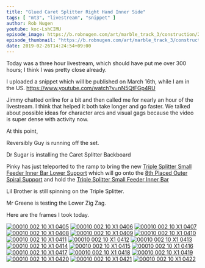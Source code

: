 ```yaml
---
title: "Glued Caret Splitter Right Hand Inner Side"
tags: [ "mt3", "livestream", "snippet" ]
author: Rob Nugen
youtube: koc-LshCIMU
episode_image: https://b.robnugen.com/art/marble_track_3/construction/2018/2019_feb_26_glued_caret_splitter_right_hand_inner_side.jpg
episode_thumbnail: "https://b.robnugen.com/art/marble_track_3/construction/2018/thumbs/2019_feb_26_glued_caret_splitter_right_hand_inner_side.jpg"
date: 2019-02-26T14:24:54+09:00
---
```


Today was a three hour livestream, which should have put me over 300
hours; I think I was pretty close already.

I uploaded a snippet which will be published on
March 16th, while I am in the US.
https://www.youtube.com/watch?v=nN5QtFGp4RU

Jimmy chatted online for a bit and then called me for nearly an hour
of the livestream.  I think that helped it both take longer and go
faster.  We talked about possible ideas for character arcs and visual
gags because the video is super dense with activity now.

At this point,

Reversibly Guy is running off the set.

Dr Sugar is installing the Caret Splitter Backboard

Pinky has just teleported to the ramp to bring the new
[Triple Splitter Small Feeder Inner Bar Lower Support](/p/tssfibls)
which will go onto the
[8th Placed Outer Spiral Support](/parts/008p_eighth-placed-outer-spiral-support/)
and hold the [Triple Splitter Small Feeder Inner Bar](/p/tssfib)

Lil Brother is still spinning on the Triple Splitter.

Mr Greene is testing the Lower Zig Zag.

Here are the frames I took today.

[![00010 002 10 X1 0405](//b.robnugen.com/art/marble_track_3/frames/2018/thumbs/00010_002_10_X1_0405.jpg)](//b.robnugen.com/art/marble_track_3/frames/2018/00010_002_10_X1_0405.jpg)
[![00010 002 10 X1 0406](//b.robnugen.com/art/marble_track_3/frames/2018/thumbs/00010_002_10_X1_0406.jpg)](//b.robnugen.com/art/marble_track_3/frames/2018/00010_002_10_X1_0406.jpg)
[![00010 002 10 X1 0407](//b.robnugen.com/art/marble_track_3/frames/2018/thumbs/00010_002_10_X1_0407.jpg)](//b.robnugen.com/art/marble_track_3/frames/2018/00010_002_10_X1_0407.jpg)
[![00010 002 10 X1 0408](//b.robnugen.com/art/marble_track_3/frames/2018/thumbs/00010_002_10_X1_0408.jpg)](//b.robnugen.com/art/marble_track_3/frames/2018/00010_002_10_X1_0408.jpg)
[![00010 002 10 X1 0409](//b.robnugen.com/art/marble_track_3/frames/2018/thumbs/00010_002_10_X1_0409.jpg)](//b.robnugen.com/art/marble_track_3/frames/2018/00010_002_10_X1_0409.jpg)
[![00010 002 10 X1 0410](//b.robnugen.com/art/marble_track_3/frames/2018/thumbs/00010_002_10_X1_0410.jpg)](//b.robnugen.com/art/marble_track_3/frames/2018/00010_002_10_X1_0410.jpg)
[![00010 002 10 X1 0411](//b.robnugen.com/art/marble_track_3/frames/2018/thumbs/00010_002_10_X1_0411.jpg)](//b.robnugen.com/art/marble_track_3/frames/2018/00010_002_10_X1_0411.jpg)
[![00010 002 10 X1 0412](//b.robnugen.com/art/marble_track_3/frames/2018/thumbs/00010_002_10_X1_0412.jpg)](//b.robnugen.com/art/marble_track_3/frames/2018/00010_002_10_X1_0412.jpg)
[![00010 002 10 X1 0413](//b.robnugen.com/art/marble_track_3/frames/2018/thumbs/00010_002_10_X1_0413.jpg)](//b.robnugen.com/art/marble_track_3/frames/2018/00010_002_10_X1_0413.jpg)
[![00010 002 10 X1 0414](//b.robnugen.com/art/marble_track_3/frames/2018/thumbs/00010_002_10_X1_0414.jpg)](//b.robnugen.com/art/marble_track_3/frames/2018/00010_002_10_X1_0414.jpg)
[![00010 002 10 X1 0415](//b.robnugen.com/art/marble_track_3/frames/2018/thumbs/00010_002_10_X1_0415.jpg)](//b.robnugen.com/art/marble_track_3/frames/2018/00010_002_10_X1_0415.jpg)
[![00010 002 10 X1 0416](//b.robnugen.com/art/marble_track_3/frames/2018/thumbs/00010_002_10_X1_0416.jpg)](//b.robnugen.com/art/marble_track_3/frames/2018/00010_002_10_X1_0416.jpg)
[![00010 002 10 X1 0417](//b.robnugen.com/art/marble_track_3/frames/2018/thumbs/00010_002_10_X1_0417.jpg)](//b.robnugen.com/art/marble_track_3/frames/2018/00010_002_10_X1_0417.jpg)
[![00010 002 10 X1 0418](//b.robnugen.com/art/marble_track_3/frames/2018/thumbs/00010_002_10_X1_0418.jpg)](//b.robnugen.com/art/marble_track_3/frames/2018/00010_002_10_X1_0418.jpg)
[![00010 002 10 X1 0419](//b.robnugen.com/art/marble_track_3/frames/2018/thumbs/00010_002_10_X1_0419.jpg)](//b.robnugen.com/art/marble_track_3/frames/2018/00010_002_10_X1_0419.jpg)
[![00010 002 10 X1 0420](//b.robnugen.com/art/marble_track_3/frames/2018/thumbs/00010_002_10_X1_0420.jpg)](//b.robnugen.com/art/marble_track_3/frames/2018/00010_002_10_X1_0420.jpg)
[![00010 002 10 X1 0421](//b.robnugen.com/art/marble_track_3/frames/2018/thumbs/00010_002_10_X1_0421.jpg)](//b.robnugen.com/art/marble_track_3/frames/2018/00010_002_10_X1_0421.jpg)
[![00010 002 10 X1 0422](//b.robnugen.com/art/marble_track_3/frames/2018/thumbs/00010_002_10_X1_0422.jpg)](//b.robnugen.com/art/marble_track_3/frames/2018/00010_002_10_X1_0422.jpg)
